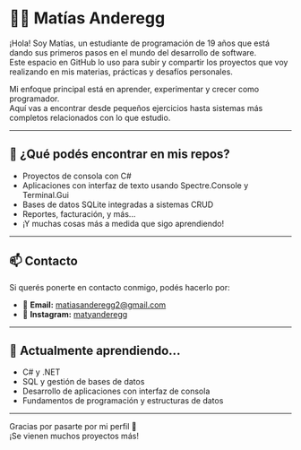 # 👨‍💻 Matías Anderegg

¡Hola! Soy Matías, un estudiante de programación de 19 años que está dando sus primeros pasos en el mundo del desarrollo de software.  
Este espacio en GitHub lo uso para subir y compartir los proyectos que voy realizando en mis materias, prácticas y desafíos personales.

Mi enfoque principal está en aprender, experimentar y crecer como programador.  
Aquí vas a encontrar desde pequeños ejercicios hasta sistemas más completos relacionados con lo que estudio.

---

## 🚀 ¿Qué podés encontrar en mis repos?

- Proyectos de consola con C#
- Aplicaciones con interfaz de texto usando Spectre.Console y Terminal.Gui
- Bases de datos SQLite integradas a sistemas CRUD
- Reportes, facturación, y más...
- ¡Y muchas cosas más a medida que sigo aprendiendo!

---

## 📫 Contacto

Si querés ponerte en contacto conmigo, podés hacerlo por:

- 📧 **Email:** [matiasanderegg2@gmail.com](mailto:matiasanderegg2@gmail.com)  
- 📸 **Instagram:** [matyanderegg](https://instagram.com/matyanderegg)

---

## 🌱 Actualmente aprendiendo...

- C# y .NET
- SQL y gestión de bases de datos
- Desarrollo de aplicaciones con interfaz de consola
- Fundamentos de programación y estructuras de datos

---

Gracias por pasarte por mi perfil 🤝  
¡Se vienen muchos proyectos más!
